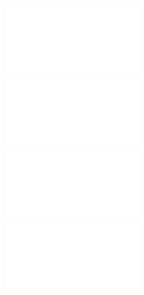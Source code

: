 ![@](steps/_.fa3ad648.md)

![@](steps/_.70b30df5.md)

![@](steps/prompt.86cdc0b6.md)

![@](steps/_.ffe17d2c.md)